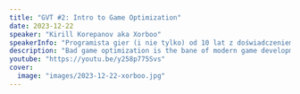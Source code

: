 ```yaml
---
title: "GVT #2: Intro to Game Optimization"
date: 2023-12-22
speaker: "Kirill Korepanov aka Xorboo"
speakerInfo: "Programista gier (i nie tylko) od 10 lat z doświadczeniem w różnych silnikach i platformach."
description: "Bad game optimization is the bane of modern game development. In this talk I will discuss general tips and ticks that will help you improve your game performance, when to use them (and when not to!) and why. While primarily targeted at programmers, the talk also touches on aspects relevant to artists and game designers, irrespective of the game engine."
youtube: "https://youtu.be/y258p775Svs"
cover:
  image: "images/2023-12-22-xorboo.jpg"
---
```

